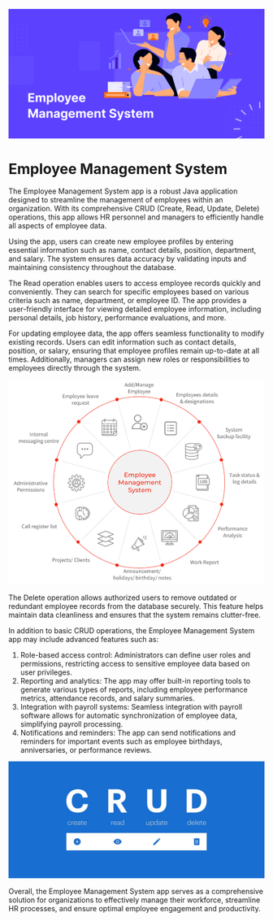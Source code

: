 ![alt text](https://github.com/Sulodhiya/EmployeeManagementSystemCURDOperations/blob/main/banners/Employee-Management-System.png)

# Employee Management System
The Employee Management System app is a robust Java application designed to streamline the management of employees within an organization. With its comprehensive CRUD (Create, Read, Update, Delete) operations, this app allows HR personnel and managers to efficiently handle all aspects of employee data.

Using the app, users can create new employee profiles by entering essential information such as name, contact details, position, department, and salary. The system ensures data accuracy by validating inputs and maintaining consistency throughout the database.

The Read operation enables users to access employee records quickly and conveniently. They can search for specific employees based on various criteria such as name, department, or employee ID. The app provides a user-friendly interface for viewing detailed employee information, including personal details, job history, performance evaluations, and more.

For updating employee data, the app offers seamless functionality to modify existing records. Users can edit information such as contact details, position, or salary, ensuring that employee profiles remain up-to-date at all times. Additionally, managers can assign new roles or responsibilities to employees directly through the system.

![alt text](https://github.com/Sulodhiya/EmployeeManagementSystemCURDOperations/blob/main/banners/employee-management-system.7420c699.png)

The Delete operation allows authorized users to remove outdated or redundant employee records from the database securely. This feature helps maintain data cleanliness and ensures that the system remains clutter-free.

In addition to basic CRUD operations, the Employee Management System app may include advanced features such as:

1. Role-based access control: Administrators can define user roles and permissions, restricting access to sensitive employee data based on user privileges.
2. Reporting and analytics: The app may offer built-in reporting tools to generate various types of reports, including employee performance metrics, attendance records, and salary summaries.
3. Integration with payroll systems: Seamless integration with payroll software allows for automatic synchronization of employee data, simplifying payroll processing.
4. Notifications and reminders: The app can send notifications and reminders for important events such as employee birthdays, anniversaries, or performance reviews.

![alt text](https://github.com/Sulodhiya/EmployeeManagementSystemCURDOperations/blob/main/banners/1_DI5wwLcQV-b3erfLIbvfFQ.jpg)

Overall, the Employee Management System app serves as a comprehensive solution for organizations to effectively manage their workforce, streamline HR processes, and ensure optimal employee engagement and productivity.
